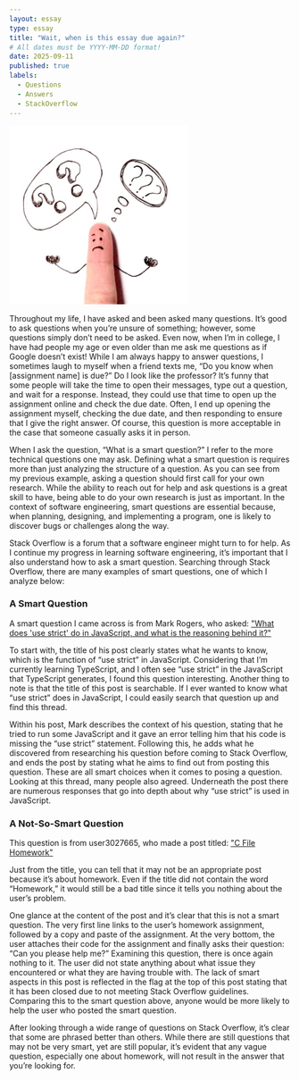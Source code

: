 ```yaml
---
layout: essay
type: essay
title: "Wait, when is this essay due again?"
# All dates must be YYYY-MM-DD format!
date: 2025-09-11
published: true
labels:
  - Questions
  - Answers
  - StackOverflow
---
```


<img width="320px" class="rounded float-end ps-4" src="../img/smartquestion/question.jpg">

Throughout my life, I have asked and been asked many questions. It’s good to ask questions when you’re unsure of something; however, some questions simply don’t need to be asked. Even now, when I’m in college, I have had people my age or even older than me ask me questions as if Google doesn’t exist! While I am always happy to answer questions, I sometimes laugh to myself when a friend texts me, “Do you know when [assignment name] is due?” Do I look like the professor? It’s funny that some people will take the time to open their messages, type out a question, and wait for a response. Instead, they could use that time to open up the assignment online and check the due date. Often, I end up opening the assignment myself, checking the due date, and then responding to ensure that I give the right answer. Of course, this question is more acceptable in the case that someone casually asks it in person. 

When I ask the question, “What is a smart question?” I refer to the more technical questions one may ask. Defining what a smart question is requires more than just analyzing the structure of a question. As you can see from my previous example, asking a question should first call for your own research. While the ability to reach out for help and ask questions is a great skill to have, being able to do your own research is just as important. In the context of software engineering, smart questions are essential because, when planning, designing, and implementing a program, one is likely to discover bugs or challenges along the way. 

Stack Overflow is a forum that a software engineer might turn to for help. As I continue my progress in learning software engineering, it’s important that I also understand how to ask a smart question. Searching through Stack Overflow, there are many examples of smart questions, one of which I analyze below:

### A Smart Question
A smart question I came across is from Mark Rogers, who asked: ["What does 'use strict' do in JavaScript, and what is the reasoning behind it?"](https://stackoverflow.com/questions/1335851/what-does-use-strict-do-in-javascript-and-what-is-the-reasoning-behind-it)

To start with, the title of his post clearly states what he wants to know, which is the function of “use strict” in JavaScript. Considering that I’m currently learning TypeScript, and I often see “use strict” in the JavaScript that TypeScript generates, I found this question interesting. Another thing to note is that the title of this post is searchable. If I ever wanted to know what “use strict” does in JavaScript, I could easily search that question up and find this thread. 

Within his post, Mark describes the context of his question, stating that he tried to run some JavaScript and it gave an error telling him that his code is missing the “use strict” statement. Following this, he adds what he discovered from researching his question before coming to Stack Overflow, and ends the post by stating what he aims to find out from posting this question. These are all smart choices when it comes to posing a question. Looking at this thread, many people also agreed. Underneath the post there are numerous responses that go into depth about why “use strict” is used in JavaScript.

### A Not-So-Smart Question
This question is from user3027665, who made a post titled: ["C File Homework"](https://stackoverflow.com/questions/20574925/c-file-homework)

Just from the title, you can tell that it may not be an appropriate post because it’s about homework. Even if the title did not contain the word “Homework,” it would still be a bad title since it tells you nothing about the user’s problem. 

One glance at the content of the post and it’s clear that this is not a smart question. The very first line links to the user’s homework assignment, followed by a copy and paste of the assignment. At the very bottom, the user attaches their code for the assignment and finally asks their question: “Can you please help me?” Examining this question, there is once again nothing to it. The user did not state anything about what issue they encountered or what they are having trouble with. The lack of smart aspects in this post is reflected in the flag at the top of this post stating that it has been closed due to not meeting Stack Overflow guidelines. Comparing this to the smart question above, anyone would be more likely to help the user who posted the smart question.

After looking through a wide range of questions on Stack Overflow, it’s clear that some are phrased better than others. While there are still questions that may not be very smart, yet are still popular, it’s evident that any vague question, especially one about homework, will not result in the answer that you’re looking for.